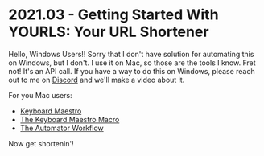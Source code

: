 # 2021.03 - Getting Started With YOURLS: Your URL Shortener

Hello, Windows Users!! Sorry that I don't have solution for automating this on Windows, but I don't. I use it on Mac, so those are the tools I know. Fret not! It's an API call. If you have a way to do this on Windows, please reach out to me on [Discord](https://llb.io/discord) and we'll make a video about it.

For you Mac users:

- [Keyboard Maestro](https://www.keyboardmaestro.com/main/)
- [The Keyboard Maestro Macro](suse.to.kmmacros)
- [The Automator Workflow](automator.workflow)

Now get shortenin'!
